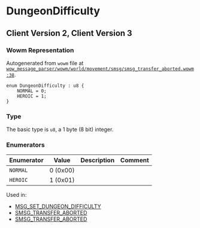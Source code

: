 # DungeonDifficulty

## Client Version 2, Client Version 3

### Wowm Representation

Autogenerated from `wowm` file at [`wow_message_parser/wowm/world/movement/smsg/smsg_transfer_aborted.wowm:38`](https://github.com/gtker/wow_messages/tree/main/wow_message_parser/wowm/world/movement/smsg/smsg_transfer_aborted.wowm#L38).

```rust,ignore
enum DungeonDifficulty : u8 {
    NORMAL = 0;
    HEROIC = 1;
}
```
### Type
The basic type is `u8`, a 1 byte (8 bit) integer.
### Enumerators
| Enumerator | Value  | Description | Comment |
| --------- | -------- | ----------- | ------- |
| `NORMAL` | 0 (0x00) |  |  |
| `HEROIC` | 1 (0x01) |  |  |

Used in:
* [MSG_SET_DUNGEON_DIFFICULTY](msg_set_dungeon_difficulty.md)
* [SMSG_TRANSFER_ABORTED](smsg_transfer_aborted.md)
* [SMSG_TRANSFER_ABORTED](smsg_transfer_aborted.md)

